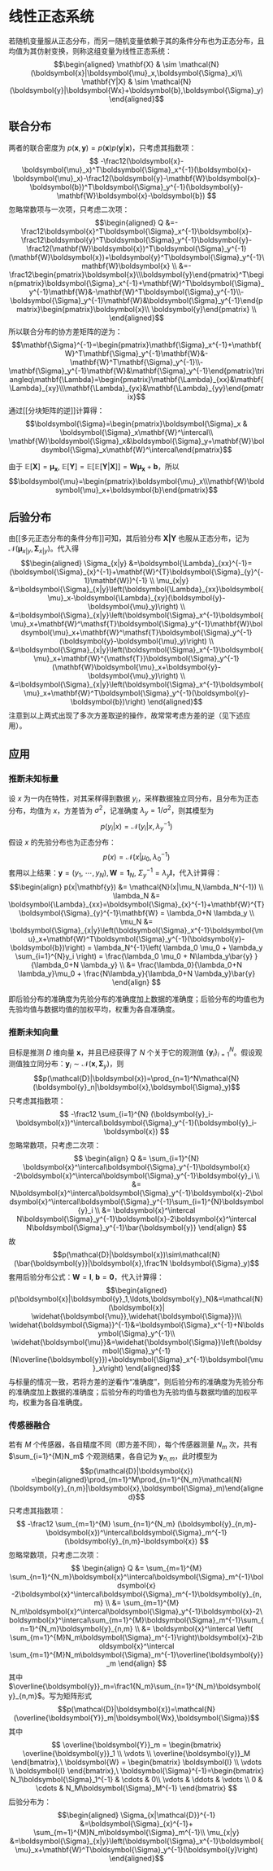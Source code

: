 # 线性正态系统

若随机变量服从正态分布，而另一随机变量依赖于其的条件分布也为正态分布，且均值为其仿射变换，则称这组变量为线性正态系统：
$$\begin{aligned}
\mathbf{X} & \sim \mathcal{N}(\boldsymbol{x}|\boldsymbol{\mu}_x,\boldsymbol{\Sigma}_x)\\
\mathbf{Y|X} & \sim \mathcal{N}(\boldsymbol{y}|\boldsymbol{Wx}+\boldsymbol{b},\boldsymbol{\Sigma}_y)\end{aligned}$$

## 联合分布

两者的联合密度为 $p(\boldsymbol x,\boldsymbol y)=p(\boldsymbol x)p(\boldsymbol y|\boldsymbol x)$，只考虑其指数项：
$$ -\frac12(\boldsymbol{x}-\boldsymbol{\mu}_x)^T\boldsymbol{\Sigma}_x^{-1}(\boldsymbol{x}-\boldsymbol{\mu}_x)-\frac12(\boldsymbol{y}-\mathbf{W}\boldsymbol{x}-\boldsymbol{b})^T\boldsymbol{\Sigma}_y^{-1}(\boldsymbol{y}-\mathbf{W}\boldsymbol{x}-\boldsymbol{b}) $$
忽略常数项与一次项，只考虑二次项：
$$\begin{aligned}
Q &=-\frac12\boldsymbol{x}^T\boldsymbol{\Sigma}_x^{-1}\boldsymbol{x}-\frac12\boldsymbol{y}^T\boldsymbol{\Sigma}_y^{-1}\boldsymbol{y}-\frac12(\mathbf{W}\boldsymbol{x})^T\boldsymbol{\Sigma}_y^{-1}(\mathbf{W}\boldsymbol{x})+\boldsymbol{y}^T\boldsymbol{\Sigma}_y^{-1}\mathbf{W}\boldsymbol{x} \\
&=-\frac12\begin{pmatrix}\boldsymbol{x}\\\boldsymbol{y}\end{pmatrix}^T\begin{pmatrix}\boldsymbol{\Sigma}_x^{-1}+\mathbf{W}^T\boldsymbol{\Sigma}_y^{-1}\mathbf{W}&-\mathbf{W}^T\boldsymbol{\Sigma}_y^{-1}\\-\boldsymbol{\Sigma}_y^{-1}\mathbf{W}&\boldsymbol{\Sigma}_y^{-1}\end{pmatrix}\begin{pmatrix}\boldsymbol{x}\\ \boldsymbol{y}\end{pmatrix} \\
\end{aligned}$$
所以联合分布的协方差矩阵的逆为：
$$\mathbf{\Sigma}^{-1}=\begin{pmatrix}\mathbf{\Sigma}_x^{-1}+\mathbf{W}^T\mathbf{\Sigma}_y^{-1}\mathbf{W}&-\mathbf{W}^T\mathbf{\Sigma}_y^{-1}\\-\mathbf{\Sigma}_y^{-1}\mathbf{W}&\mathbf{\Sigma}_y^{-1}\end{pmatrix}\triangleq\mathbf{\Lambda}=\begin{pmatrix}\mathbf{\Lambda}_{xx}&\mathbf{\Lambda}_{xy}\\\mathbf{\Lambda}_{yx}&\mathbf{\Lambda}_{yy}\end{pmatrix}$$
通过[[分块矩阵的逆]]计算得：
$$\boldsymbol{\Sigma}=\begin{pmatrix}\boldsymbol{\Sigma}_x & \boldsymbol{\Sigma}_x\mathbf{W}^\intercal\\ \mathbf{W}\boldsymbol{\Sigma}_x&\boldsymbol{\Sigma}_y+\mathbf{W}\boldsymbol{\Sigma}_x\mathbf{W}^\intercal\end{pmatrix}$$

由于 $\mathbb{E}[\mathbf{X}]=\mathbf{\mu_x} ,\ \mathbb{E}[\mathbf{Y}]=\mathbb{E}[\mathbb{E}[\mathbf{Y}|\mathbf{X}]]=\mathbf{W\mu_x}+\mathbf{b}$，所以
$$\boldsymbol{\mu}=\begin{pmatrix}\boldsymbol{\mu}_x\\\mathbf{W}\boldsymbol{\mu}_x+\boldsymbol{b}\end{pmatrix}$$

## 后验分布

由[[多元正态分布的条件分布]]可知，其后验分布 $\mathbf{X|Y}$ 也服从正态分布，记为 $\mathcal{N}(\boldsymbol{\mu}_{x|y},\boldsymbol{\Sigma}_{x|y})$。代入得
$$\begin{aligned}
\Sigma_{x|y} &=\boldsymbol{\Lambda}_{xx}^{-1}=(\boldsymbol{\Sigma}_{x}^{-1}+\mathbf{W}^{T}\boldsymbol{\Sigma}_{y}^{-1}\mathbf{W})^{-1} \\
\mu_{x|y} &=\boldsymbol{\Sigma}_{x|y}\left(\boldsymbol{\Lambda}_{xx}\boldsymbol{\mu}_x-\boldsymbol{\Lambda}_{xy}(\boldsymbol{y}-\boldsymbol{\mu}_y)\right) \\
&=\boldsymbol{\Sigma}_{x|y}\left(\boldsymbol{\Sigma}_x^{-1}\boldsymbol{\mu}_x+\mathbf{W}^\mathsf{T}\boldsymbol{\Sigma}_y^{-1}\mathbf{W}\boldsymbol{\mu}_x+\mathbf{W}^\mathsf{T}\boldsymbol{\Sigma}_y^{-1}(\boldsymbol{y}-\boldsymbol{\mu}_y)\right) \\
&=\boldsymbol{\Sigma}_{x|y}\left(\boldsymbol{\Sigma}_x^{-1}\boldsymbol{\mu}_x+\mathbf{W}^{\mathsf{T}}\boldsymbol{\Sigma}_y^{-1}(\mathbf{W}\boldsymbol{\mu}_x+\boldsymbol{y}-\boldsymbol{\mu}_y)\right) \\
&=\boldsymbol{\Sigma}_{x|y}\left(\boldsymbol{\Sigma}_x^{-1}\boldsymbol{\mu}_x+\mathbf{W}^T\boldsymbol{\Sigma}_y^{-1}(\boldsymbol{y}-\boldsymbol{b})\right)
\end{aligned}$$
注意到以上两式出现了多次方差取逆的操作，故常常考虑方差的逆（见下述应用）。
## 应用

### 推断未知标量

设 $x$ 为一内在特性，对其采样得到数据 $y_i$，采样数据独立同分布，且分布为正态分布，均值为 $x$，方差皆为 $\sigma^2$，记准确度 $\lambda_y=1 / \sigma^2$，则其模型为
$$ p(y_i|x)=\mathcal{N}(y_i|x,\lambda_y^{-1}) $$
假设 $x$ 的先验分布也为正态分布：
$$ p(x)=\mathcal{N}(x|\mu_0,\lambda_{0}^{-1}) $$
套用以上结果：$\mathbf{y}=(y_1,\ \cdots,y_N),\mathbf{W}=\mathbf{1}_N,\ \Sigma^{-1}_y=\lambda_y \mathbf{I}$，代入计算得：
$$\begin{align}
p(x|\mathbf{y}) &= \mathcal{N}(x|\mu_N,\lambda_N^{-1}) \\
\lambda_N &= \boldsymbol{\Lambda}_{xx}=\boldsymbol{\Sigma}_{x}^{-1}+\mathbf{W}^{T}\boldsymbol{\Sigma}_{y}^{-1}\mathbf{W} = \lambda_0+N \lambda_y \\
\mu_N &= \boldsymbol{\Sigma}_{x|y}\left(\boldsymbol{\Sigma}_x^{-1}\boldsymbol{\mu}_x+\mathbf{W}^T\boldsymbol{\Sigma}_y^{-1}(\boldsymbol{y}-\boldsymbol{b})\right) = \lambda_N^{-1}\left( \lambda_0 \mu_0 + \lambda_y \sum_{i=1}^{N}y_i \right) = \frac{\lambda_0 \mu_0 + N\lambda_y\bar{y} }{\lambda_0+N \lambda_y} \\
&= \frac{\lambda_0}{\lambda_0+N \lambda_y}\mu_0 + \frac{N\lambda_y}{\lambda_0+N \lambda_y}\bar{y} 
\end{align} $$

即后验分布的准确度为先验分布的准确度加上数据的准确度；后验分布的均值也为先验均值与数据均值的加权平均，权重为各自准确度。

### 推断未知向量

目标是推测 $D$ 维向量 $\mathbf{x}$，并且已经获得了 $N$ 个关于它的观测值 $\{ \mathbf{y}_i \}_{i=1}^N$。假设观测值独立同分布：$\boldsymbol{y}_i\sim\mathcal{N}(\boldsymbol{x},\boldsymbol{\Sigma}_{y})$，则
$$p(\mathcal{D}|\boldsymbol{x})=\prod_{n=1}^N\mathcal{N}(\boldsymbol{y}_n|\boldsymbol{x},\boldsymbol{\Sigma}_y)$$
只考虑其指数项：
$$ -\frac12 \sum_{i=1}^{N} (\boldsymbol{y}_i-\boldsymbol{x})^\intercal\boldsymbol{\Sigma}_y^{-1}(\boldsymbol{y}_i-\boldsymbol{x}) $$
忽略常数项，只考虑二次项：
$$ \begin{align}
Q &= \sum_{i=1}^{N} \boldsymbol{x}^\intercal\boldsymbol{\Sigma}_y^{-1}\boldsymbol{x} -2\boldsymbol{x}^\intercal\boldsymbol{\Sigma}_y^{-1}\boldsymbol{y}_i \\
&= N\boldsymbol{x}^\intercal\boldsymbol{\Sigma}_y^{-1}\boldsymbol{x}-2\boldsymbol{x}^\intercal\boldsymbol{\Sigma}_y^{-1}\sum_{i=1}^{N}\boldsymbol{y}_i  \\
&= \boldsymbol{x}^\intercal N\boldsymbol{\Sigma}_y^{-1}\boldsymbol{x}-2\boldsymbol{x}^\intercal N\boldsymbol{\Sigma}_y^{-1}\bar{\boldsymbol{y}}
\end{align} $$
故
$$p(\mathcal{D}|\boldsymbol{x})\sim\mathcal{N}(\bar{\boldsymbol{y}}|\boldsymbol{x},\frac1N \boldsymbol{\Sigma}_y)$$
套用后验分布公式：$\mathbf{W}=\mathbf{I},\  \boldsymbol{b}=\boldsymbol{0}$，代入计算得：
$$\begin{aligned}
p(\boldsymbol{x}|\boldsymbol{y}_1,\ldots,\boldsymbol{y}_N)&=\mathcal{N}(\boldsymbol{x}| \widehat{\boldsymbol{\mu}},\widehat{\boldsymbol{\Sigma}})\\
\widehat{\boldsymbol{\Sigma}}^{-1}&=\boldsymbol{\Sigma}_x^{-1}+N\boldsymbol{\Sigma}_y^{-1}\\
\widehat{\boldsymbol{\mu}}&=\widehat{\boldsymbol{\Sigma}}\left(\boldsymbol{\Sigma}_y^{-1}(N\overline{\boldsymbol{y}})+\boldsymbol{\Sigma}_x^{-1}\boldsymbol{\mu}_x\right)
\end{aligned}$$
与标量的情况一致，若将方差的逆看作“准确度”，则后验分布的准确度为先验分布的准确度加上数据的准确度；后验分布的均值也为先验均值与数据均值的加权平均，权重为各自准确度。

### 传感器融合

若有 $M$ 个传感器，各自精度不同（即方差不同），每个传感器测量 $N_m$ 次，共有 $\sum_{i=1}^{M}N_m$ 个观测结果，各自记为 $\boldsymbol{y}_{n,m}$，此时模型为
$$p(\mathcal{D}|\boldsymbol{x}) =\begin{aligned}\prod_{m=1}^M\prod_{n=1}^{N_m}\mathcal{N}(\boldsymbol{y}_{n,m}|\boldsymbol{x},\boldsymbol{\Sigma}_m)\end{aligned}$$
只考虑其指数项：
$$ -\frac12 \sum_{m=1}^{M} \sum_{n=1}^{N_m} (\boldsymbol{y}_{n,m}-\boldsymbol{x})^\intercal\boldsymbol{\Sigma}_m^{-1}(\boldsymbol{y}_{n,m}-\boldsymbol{x}) $$
忽略常数项，只考虑二次项：
$$ \begin{align}
Q &= \sum_{m=1}^{M} \sum_{n=1}^{N_m}\boldsymbol{x}^\intercal\boldsymbol{\Sigma}_m^{-1}\boldsymbol{x} -2\boldsymbol{x}^\intercal\boldsymbol{\Sigma}_m^{-1}\boldsymbol{y}_{n,m} \\
&= \sum_{m=1}^{M} N_m\boldsymbol{x}^\intercal\boldsymbol{\Sigma}_y^{-1}\boldsymbol{x}-2\boldsymbol{x}^\intercal\sum_{m=1}^{M}\boldsymbol{\Sigma}_m^{-1}\sum_{n=1}^{N_m}\boldsymbol{y}_{n,m}  \\
&=  \boldsymbol{x}^\intercal \left( \sum_{m=1}^{M}N_m\boldsymbol{\Sigma}_m^{-1}\right)\boldsymbol{x}-2\boldsymbol{x}^\intercal \sum_{m=1}^{M}N_m\boldsymbol{\Sigma}_m^{-1}\overline{\boldsymbol{y}}_m
\end{align} $$
其中 $\overline{\boldsymbol{y}}_m=\frac1{N_m}\sum_{n=1}^{N_m}\boldsymbol{y}_{n,m}$。写为矩阵形式
$$p(\mathcal{D}|\boldsymbol{x})=\mathcal{N}(\overline{\boldsymbol{Y}}_m|\boldsymbol{Wx},\boldsymbol{\Sigma})$$
其中
$$ \overline{\boldsymbol{Y}}_m = \begin{bmatrix}
\overline{\boldsymbol{y}}_1 \\
\vdots   \\
\overline{\boldsymbol{y}}_M
\end{bmatrix},\
 \boldsymbol{W} = \begin{bmatrix}
\boldsymbol{I} \\
\vdots   \\
\boldsymbol{I}
\end{bmatrix},\
\boldsymbol{\Sigma}^{-1}=\begin{bmatrix}
N_1\boldsymbol{\Sigma}_1^{-1}  & \cdots  & 0\\
\vdots  & \ddots  & \vdots \\
0 & \cdots & N_M\boldsymbol{\Sigma}_M^{-1}
\end{bmatrix} $$
后验分布为：
$$\begin{aligned}
\Sigma_{x|\mathcal{D}}^{-1} &=\boldsymbol{\Sigma}_{x}^{-1}+ \sum_{m=1}^{M}N_m\boldsymbol{\Sigma}_m^{-1}\\
\mu_{x|y} 
&=\boldsymbol{\Sigma}_{x|y}\left(\boldsymbol{\Sigma}_x^{-1}\boldsymbol{\mu}_x+\mathbf{W}^T\boldsymbol{\Sigma}_y^{-1}(\boldsymbol{y}\right)
\end{aligned}$$

